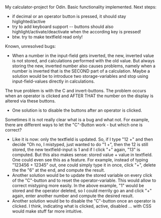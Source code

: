 My calculator-project for Odin.
Basic functionality implemented.
Next steps:
- if decimal or an operator button is pressed, it should stay higlighted/active
- try to add keyboard support
-- buttons should also highlight/activate/deactivate when the according key is pressed!
- btw. try to make textfield read only!

Known, unresolved bugs:
- When a number in the input-field gets inverted, the new, inverted value is not stored, and calculations performed with the old value. But always storing the new, inverted number also causes problems, namely when a number is inverted that is the SECOND part of a calculation. Maybe a solution would be to introduce two storage-variables and stop using input-field-values directly in calculations.

The true problem is with the C and invert-buttons. The problem occurs when an operator is clicked and AFTER THAT the number on the display is altered via these buttons.
- One solution is to disable the buttons after an operator is clicked.

Sometimes it is not really clear what is a bug and what not. For example, there are different ways to let the "C"-Button work - but which one is correct?
- Like it is now: only the textfield is updated. So, if I type "12 +" and then decide "Oh no, I mistyped, just wanted to do "1 +", then the 12 is still stored, the new textfield-input is 1 and if I click "+" again, "13" is computed. But this also makes sense: stored value + value in textfield. One could even see this as a feature. For example, instead of typing "123456 + 12345" out, one could simply type it in once, click "+", delete the the "6" at the end, and compute the result.
- Another solution would be to update the stored variable on every click of the "C"-button and to reset the operator-variable. This would allow  to correct mistyping more easily. In the above example, "1" would be stored and the operator deleted, so I could merrily go an and click "+" again, enter another number and compute the desired result.
- Another solution would be to disable the "C"-button once an operator is clicked. I think, indicating what is clicked, active, disabled ... with CSS would make stuff far more intuitive.